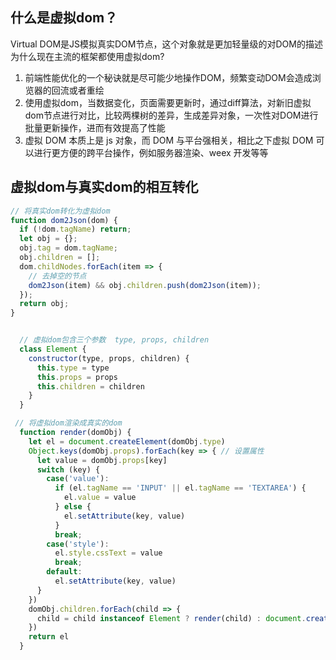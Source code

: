 ## 什么是虚拟dom？
Virtual DOM是JS模拟真实DOM节点，这个对象就是更加轻量级的对DOM的描述
为什么现在主流的框架都使用虚拟dom?
1. 前端性能优化的一个秘诀就是尽可能少地操作DOM，频繁变动DOM会造成浏览器的回流或者重绘
2. 使用虚拟dom，当数据变化，页面需要更新时，通过diff算法，对新旧虚拟dom节点进行对比，比较两棵树的差异，生成差异对象，一次性对DOM进行批量更新操作，进而有效提高了性能
3. 虚拟 DOM 本质上是 js 对象，而 DOM 与平台强相关，相比之下虚拟 DOM 可以进行更方便的跨平台操作，例如服务器渲染、weex 开发等等
## 虚拟dom与真实dom的相互转化

```javascript
// 将真实dom转化为虚拟dom
function dom2Json(dom) {
  if (!dom.tagName) return;
  let obj = {};
  obj.tag = dom.tagName;
  obj.children = [];
  dom.childNodes.forEach(item => {
    // 去掉空的节点
    dom2Json(item) && obj.children.push(dom2Json(item));
  });
  return obj;
}


  // 虚拟dom包含三个参数  type, props, children
  class Element {
    constructor(type, props, children) {
      this.type = type
      this.props = props
      this.children = children
    }
  }

 // 将虚拟dom渲染成真实的dom
  function render(domObj) {
    let el = document.createElement(domObj.type)
    Object.keys(domObj.props).forEach(key => { // 设置属性
      let value = domObj.props[key]
      switch (key) {
        case('value'):
          if (el.tagName == 'INPUT' || el.tagName == 'TEXTAREA') {
            el.value = value
          } else {
            el.setAttribute(key, value)
          }
          break;
        case('style'):
          el.style.cssText = value
          break;
        default:
          el.setAttribute(key, value)
      }
    })
    domObj.children.forEach(child => {
      child = child instanceof Element ? render(child) : document.createTextNode(child)
    })
    return el
  }

```